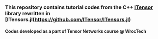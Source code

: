 ### This repository contains tutorial codes from the C++ [ITensor](https://github.com/ITensor/ITensor) library rewritten in [ITensors.jl(https://github.com/ITensor/ITensors.jl)
#### Codes developed as a part of Tensor Networks course @ WrocTech
